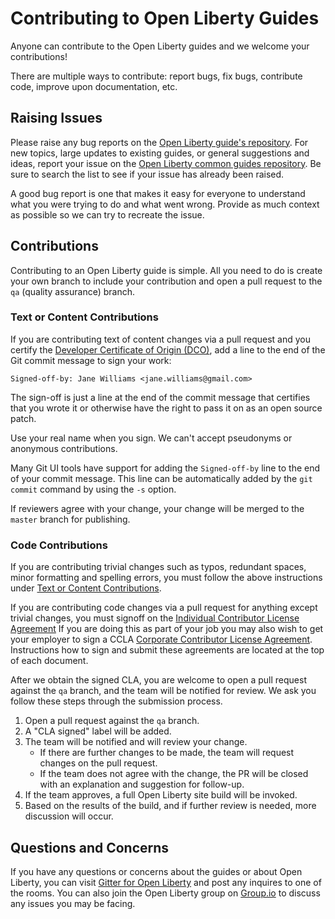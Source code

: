 # Contributing to Open Liberty Guides

Anyone can contribute to the Open Liberty guides and we welcome your contributions!

There are multiple ways to contribute: report bugs, fix bugs, contribute code, improve upon documentation, etc. 

## Raising Issues

Please raise any bug reports on the [Open Liberty guide's repository](../../issues). For new topics, large updates to existing guides, or general suggestions and ideas, report your issue on the [Open Liberty common guides repository](https://github.com/OpenLiberty/guides-common/issues). Be sure to search the list to see if your issue has already been raised.

A good bug report is one that makes it easy for everyone to understand what you were trying to do and what went wrong. Provide as much context as possible so we can try to recreate the issue.

## Contributions 

Contributing to an Open Liberty guide is simple. All you need to do is create your own branch to include your contribution and open a pull request to the `qa` (quality assurance) branch.

### Text or Content Contributions

If you are contributing text of content changes via a pull request and you certify the [Developer Certificate of Origin (DCO)](https://developercertificate.org), add a line to the end of the Git commit message to sign your work:

```
Signed-off-by: Jane Williams <jane.williams@gmail.com>
```

The sign-off is just a line at the end of the commit message that certifies that you wrote it or otherwise have the right to pass it on as an open source patch.

Use your real name when you sign. We can't accept pseudonyms or anonymous contributions. 

Many Git UI tools have support for adding the `Signed-off-by` line to the end of your commit message. This line can be automatically added by the `git commit` command by using the `-s` option.

If reviewers agree with your change, your change will be merged to the `master` branch for publishing.

### Code Contributions

If you are contributing trivial changes such as typos, redundant spaces, minor formatting and spelling errors, you must follow the above instructions under [Text or Content Contributions](./CONTRIBUTING.md#text-or-content-contributions).

If you are contributing code changes via a pull request for anything except trivial changes, you must signoff on the [Individual Contributor License Agreement](https://github.com/OpenLiberty/open-liberty/blob/master/cla/open-liberty-cla-individual.pdf) If you are doing this as part of your job you may also wish to get your employer to sign a CCLA [Corporate Contributor License Agreement](https://github.com/OpenLiberty/open-liberty/blob/master/cla/open-liberty-cla-corporate.pdf). Instructions how to sign and submit these agreements are located at the top of each document. 

After we obtain the signed CLA, you are welcome to open a pull request against the `qa` branch, and the team will be notified for review. We ask you follow these steps through the submission process.

1. Open a pull request against the `qa` branch.
2. A "CLA signed" label will be added.
3. The team will be notified and will review your change. 
    - If there are further changes to be made, the team will request changes on the pull request. 
    - If the team does not agree with the change, the PR will be closed with an explanation and suggestion for follow-up.
4. If the team approves, a full Open Liberty site build will be invoked.
5. Based on the results of the build, and if further review is needed, more discussion will occur.

## Questions and Concerns

If you have any questions or concerns about the guides or about Open Liberty, you can visit [Gitter for Open Liberty](https://gitter.im/OpenLiberty/) and post any inquires to one of the rooms. You can also join the Open Liberty group on [Group.io](https://groups.io/g/openliberty) to discuss any issues you may be facing.
